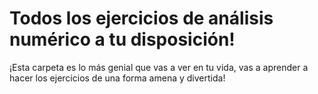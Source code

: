 # Todos los ejercicios de análisis numérico a tu disposición!

¡Esta carpeta es lo más genial que vas a ver en tu vida, vas a aprender a hacer los ejercicios de una forma amena y divertida!


